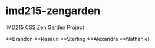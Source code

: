 imd215-zengarden
================

IMD215 CSS Zen Garden Project

**Brandon
**Rasaun
**Sterling
**Alexandra
**Nathaniel

